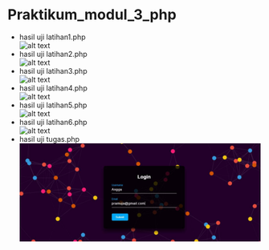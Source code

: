 # Praktikum_modul_3_php
* hasil uji latihan1.php <br>
![alt text](https://github.com/Pramuja/Praktikum_modul_1_2_php/blob/master/modul%201/latihan1.JPG)
* hasil uji latihan2.php <br>
![alt text](https://github.com/Pramuja/Praktikum_modul_1_2_php/blob/master/modul%201/latihan2.JPG)
* hasil uji latihan3.php <br>
![alt text](https://github.com/Pramuja/Praktikum_modul_1_2_php/blob/master/modul%201/latihan3.JPG)
* hasil uji latihan4.php <br>
![alt text](https://github.com/Pramuja/Praktikum_modul_1_2_php/blob/master/modul%201/latihan4.JPG)
* hasil uji latihan5.php <br>
![alt text](https://github.com/Pramuja/Praktikum_modul_1_2_php/blob/master/modul%201/latihan5.JPG)
* hasil uji latihan6.php <br>
![alt text](https://github.com/Pramuja/Praktikum_modul_1_2_php/blob/master/modul%201/latihan6.JPG)
* hasil uji tugas.php <br>
![alt text](https://github.com/Pramuja/Praktikum_modul_3_php/blob/master/tugas.JPG)

